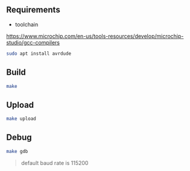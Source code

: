 ## Requirements

* toolchain

https://www.microchip.com/en-us/tools-resources/develop/microchip-studio/gcc-compilers

```sh
sudo apt install avrdude
```

## Build

```sh
make
```

## Upload

```sh
make upload
```

## Debug

```sh
make gdb
```

> default baud rate is 115200
